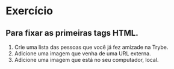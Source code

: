 # Exercício

## Para fixar as primeiras tags HTML.

1. Crie uma lista das pessoas que você já fez amizade na Trybe.
2. Adicione uma imagem que venha de uma URL externa.
3. Adicione uma imagem que está no seu computador, local.
